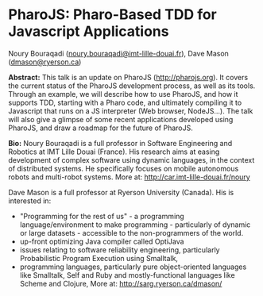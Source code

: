 # PharoJS: Pharo-Based TDD for Javascript Applications

Noury Bouraqadi (noury.bouraqadi@imt-lille-douai.fr), Dave Mason (dmason@ryerson.ca)

**Abstract:**
This talk is an update on PharoJS (http://pharojs.org). It covers the current status of the PharoJS development process, as well as its tools. 
Through an example, we will describe how to use PharoJS, and how it supports TDD, starting with a Pharo code, and ultimately compiling it to Javascript that runs on a JS interpreter (Web browser, NodeJS...). 
The talk will also give a glimpse of some recent applications developed using PharoJS, and draw a roadmap for the future of PharoJS.

**Bio:** 
Noury Bouraqadi is a full professor in Software Engineering and Robotics at IMT Lille Douai (France).
His research aims at easing development of complex software using dynamic languages, in the context of distributed systems.
He specifically focuses on mobile autonomous robots and multi-robot systems.
More at: <http://car.imt-lille-douai.fr/noury>

Dave Mason is a full professor at Ryerson University (Canada).
His is interested in:
- "Programming for the rest of us" - a programming language/environment to make programming - particularly of dynamic or large datasets - accessible to the non-programmers of the world.
- up-front optimizing Java compiler called OptiJava
- issues relating to software reliability engineering, particularly Probabilistic Program Execution using Smalltalk,
- programming languages, particularly pure object-oriented languages like Smalltalk, Self and Ruby and mostly-functional languages like Scheme and Clojure,
More at: <http://sarg.ryerson.ca/dmason/>
